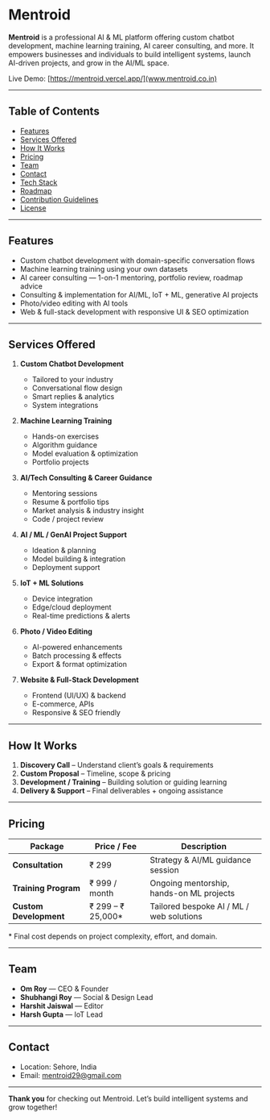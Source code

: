 # Mentroid

**Mentroid** is a professional AI & ML platform offering custom chatbot development, machine learning training, AI career consulting, and more. It empowers businesses and individuals to build intelligent systems, launch AI-driven projects, and grow in the AI/ML space.

Live Demo: [https://mentroid.vercel.app/](www.mentroid.co.in)

---

## Table of Contents

- [Features](#features)  
- [Services Offered](#services-offered)  
- [How It Works](#how-it-works)  
- [Pricing](#pricing)  
- [Team](#team)  
- [Contact](#contact)  
- [Tech Stack](#tech-stack)  
- [Roadmap](#roadmap)  
- [Contribution Guidelines](#contribution-guidelines)  
- [License](#license)  

---

## Features

- Custom chatbot development with domain-specific conversation flows  
- Machine learning training using your own datasets  
- AI career consulting — 1-on-1 mentoring, portfolio review, roadmap advice  
- Consulting & implementation for AI/ML, IoT + ML, generative AI projects  
- Photo/video editing with AI tools  
- Web & full-stack development with responsive UI & SEO optimization  

---

## Services Offered

1. **Custom Chatbot Development**  
   - Tailored to your industry  
   - Conversational flow design  
   - Smart replies & analytics  
   - System integrations  

2. **Machine Learning Training**  
   - Hands-on exercises  
   - Algorithm guidance  
   - Model evaluation & optimization  
   - Portfolio projects  

3. **AI/Tech Consulting & Career Guidance**  
   - Mentoring sessions  
   - Resume & portfolio tips  
   - Market analysis & industry insight  
   - Code / project review  

4. **AI / ML / GenAI Project Support**  
   - Ideation & planning  
   - Model building & integration  
   - Deployment support  

5. **IoT + ML Solutions**  
   - Device integration  
   - Edge/cloud deployment  
   - Real-time predictions & alerts  

6. **Photo / Video Editing**  
   - AI-powered enhancements  
   - Batch processing & effects  
   - Export & format optimization  

7. **Website & Full-Stack Development**  
   - Frontend (UI/UX) & backend  
   - E-commerce, APIs  
   - Responsive & SEO friendly  

---

## How It Works

1. **Discovery Call** – Understand client’s goals & requirements  
2. **Custom Proposal** – Timeline, scope & pricing  
3. **Development / Training** – Building solution or guiding learning  
4. **Delivery & Support** – Final deliverables + ongoing assistance  

---

## Pricing

| Package                 | Price / Fee                         | Description |
|--------------------------|-----------------------------------------|-------------|
| **Consultation**        | ₹ 299                                  | Strategy & AI/ML guidance session |
| **Training Program**     | ₹ 999 / month                          | Ongoing mentorship, hands-on ML projects |
| **Custom Development**   | ₹ 299 – ₹ 25,000*                      | Tailored bespoke AI / ML / web solutions |

\* Final cost depends on project complexity, effort, and domain.

---

## Team

- **Om Roy** — CEO & Founder  
- **Shubhangi Roy** — Social & Design Lead  
- **Harshit Jaiswal** — Editor  
- **Harsh Gupta** — IoT Lead  

---

## Contact

- Location: Sehore, India  
- Email: mentroid29@gmail.com  

---

**Thank you** for checking out Mentroid. Let’s build intelligent systems and grow together!  

